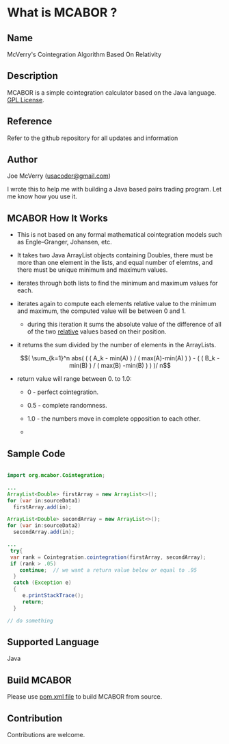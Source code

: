What is MCABOR ?
===================

Name
------------------------------------------
McVerry's Cointegration Algorithm Based On Relativity

Description
------------------------------------------
MCABOR is a simple cointegration calculator based on the Java language.   
[GPL License](LICENSE).


Reference
------------------------------------------
Refer to the github repository for all updates and information

Author
------------------
Joe McVerry (usacoder@gmail.com)

I wrote this to help me with building a Java based pairs trading program.  Let me know how you use it.

MCABOR How It Works
---------------------

- This is not based on any formal mathematical cointegration models such as Engle–Granger, Johansen, etc.

- It takes two Java ArrayList objects containing Doubles, there must be more than one element in the lists, and equal number of elemtns, and there must be
unique minimum and maximum values.   

- iterates through both lists to find the minimum and maximum values for each.

- iterates again to compute each elements relative value to the minimum and maximum, the computed value will be 
between 0 and 1.

   * during this iteration it sums the absolute value of the difference of all of the two <u>relative</u> values based on their position.
   
- it returns the sum divided by the number of elements in the ArrayLists.

  $$( \sum_{k=1}^n abs( ( ( A_k - min(A) )  /  ( max(A)-min(A) ) )  - ( ( B_k - min(B) )  /  ( max(B) -min(B) ) ) )/ n$$ 

- return value will range between 0. to 1.0:
   
  - 0 - perfect cointegration.

  - 0.5 - complete randomness.
  
  - 1.0 - the numbers move in complete opposition to each other.
  - 
 
Sample Code
-----------

```java

import org.mcabor.Cointegration;

...
ArrayList<Double> firstArray = new ArrayList<>();
for (var in:sourceData1)
  firstArray.add(in);

ArrayList<Double> secondArray = new ArrayList<>();
for (var in:sourceData2)
  secondArray.add(in);

...
 try{
 var rank = Cointegration.cointegration(firstArray, secondArray);
 if (rank > .05)
	continue;  // we want a return value below or equal to .95
  }
  catch (Exception e)
  {
     e.printStackTrace();
     return;
  }

// do something

``` 
   

Supported Language
------------

Java


Build MCABOR
---------------

Please use [pom.xml file](pom.xml) to build MCABOR from source.


Contribution
------------

Contributions are welcome. 

